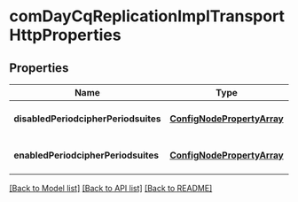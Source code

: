 # comDayCqReplicationImplTransportHttpProperties

## Properties
Name | Type | Description | Notes
------------ | ------------- | ------------- | -------------
**disabledPeriodcipherPeriodsuites** | [**ConfigNodePropertyArray**](ConfigNodePropertyArray.md) |  | [optional] [default to null]
**enabledPeriodcipherPeriodsuites** | [**ConfigNodePropertyArray**](ConfigNodePropertyArray.md) |  | [optional] [default to null]

[[Back to Model list]](../README.md#documentation-for-models) [[Back to API list]](../README.md#documentation-for-api-endpoints) [[Back to README]](../README.md)


